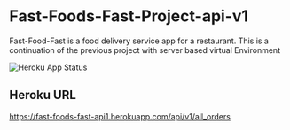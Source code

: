 # Fast-Foods-Fast-Project-api-v1
Fast-Food-Fast is a food delivery service app for a restaurant. This is a continuation of the previous project with server based virtual Environment

![Heroku App Status](http://heroku-badge.herokuapp.com/?app=fast-foods-fast-api1&root=/api/v1/all_orders)

## Heroku URL

https://fast-foods-fast-api1.herokuapp.com/api/v1/all_orders
